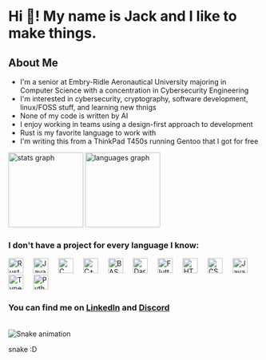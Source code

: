 <!DOCTYPE html>
<html lang="en">
<!-- I used https://profile-readme-generator.com to get the cool stats, language icons, and snake animation -->
<!-- I wrote the rest in html here -->
  <head>
    <meta charset="utf-8>
    <link rel="stylesheet" href="./styles.css">
  </head>
  <body>
    <h1 align="left">Hi 👋! My name is Jack and I like to make things.</h1>
    <h2 align="left">About Me</h2>
    <ul>
      <li>I'm a senior at Embry-Ridle Aeronautical University majoring in Computer Science with a concentration in Cybersecurity Engineering</li>
      <li>I'm interested in cybersecurity, cryptography, software development, linux/FOSS stuff, and learning new thnigs</li>
      <li>None of my code is written by AI</li>
      <li>I enjoy working in teams using a design-first approach to development</li>
      <li>Rust is my favorite language to work with</li>
      <li>I'm writing this from a ThinkPad T450s running Gentoo that I got for free</li>
    </ul>
    <div align="justify" >
      <picture>
        <source media="(prefers-color-scheme: dark)" srcset="https://github-readme-stats-nine-bice-31.vercel.app/api?username=kcajeel&hide_title=false&hide_rank=true&show_icons=true&include_all_commits=true&count_private=true&disable_animations=false&theme=github_dark&locale=en&hide_border=true" height="150" alt="stats graph">
        <source media="(prefers-color-scheme: light)" srcset="https://github-readme-stats-nine-bice-31.vercel.app/api?username=kcajeel&hide_title=false&hide_rank=true&show_icons=true&include_all_commits=true&count_private=true&disable_animations=false&theme=github_light&locale=en&hide_border=true" height="150" alt="stats graph">
        <img alt="stats graph">
      </picture>
      <picture>
        <source media="(prefers-color-scheme: dark)" srcset="https://github-readme-stats-nine-bice-31.vercel.app/api/top-langs?username=kcajeel&locale=en&hide_title=false&layout=compact&card_width=320&langs_count=6&theme=github_dark&hide_border=true" height="150" alt="languages graph">
        <source media="(prefers-color-scheme: light)" srcset="https://github-readme-stats-nine-bice-31.vercel.app/api/top-langs?username=kcajeel&locale=en&hide_title=false&layout=compact&card_width=320&langs_count=6&theme=github_light&hide_border=true" height="150" alt="languages graph">
        <img alt="languages graph">
      </picture>
    </div>
    <h3 align="left">I don't have a project for every language I know:</h3>
    <div align="left" >
      <img src="https://skillicons.dev/icons?i=rust" height="30" alt="Rust"  />
      <img width="12" />
      <img src="https://cdn.jsdelivr.net/gh/devicons/devicon/icons/java/java-original.svg" height="30" alt="Java"  />
      <img width="12" />
      <img src="https://cdn.jsdelivr.net/gh/devicons/devicon/icons/c/c-original.svg" height="30" alt="C"  />
      <img width="12" />
      <img src="https://cdn.jsdelivr.net/gh/devicons/devicon/icons/cplusplus/cplusplus-original.svg" height="30" alt="C++"  />
      <img width="12" />
      <img src="https://cdn.jsdelivr.net/gh/devicons/devicon/icons/bash/bash-original.svg" height="30" alt="BASh"  />
      <img width="12" />
      <img src="https://cdn.jsdelivr.net/gh/devicons/devicon/icons/dart/dart-original.svg" height="30" alt="Dart"  />
      <img width="12" />
      <img src="https://cdn.jsdelivr.net/gh/devicons/devicon/icons/flutter/flutter-original.svg" height="30" alt="Flutter"  />
      <img width="12" />
      <img src="https://cdn.jsdelivr.net/gh/devicons/devicon/icons/html5/html5-original.svg" height="30" alt="HTML"  />
      <img width="12" />
      <img src="https://cdn.jsdelivr.net/gh/devicons/devicon/icons/css3/css3-original.svg" height="30" alt="CSS"  />
      <img width="12" />
      <img src="https://cdn.jsdelivr.net/gh/devicons/devicon/icons/javascript/javascript-original.svg" height="30" alt="JavaScript"  />
      <img width="12" />
      <img src="https://cdn.jsdelivr.net/gh/devicons/devicon/icons/typescript/typescript-original.svg" height="30" alt="TypeScript"  />
      <img width="12" />
      <img src="https://cdn.jsdelivr.net/gh/devicons/devicon/icons/python/python-original.svg" height="30" alt="Python"  />
    </div>
    <h3 align="left">You can find me on <a href=https://linkedin.com/in/john-jack-lee>LinkedIn</a> and <a href="https://discordapp.com/users/557397965891829770">Discord</a></h3>
    </html>
    <br clear="both">
    <img src="https://github.com/kcajeel/kcajeel/blob/output/snake.svg" alt="Snake animation" />
    <p>snake :D</p>
  </body>
</html>
